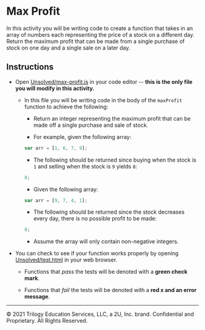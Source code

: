 # Max Profit

In this activity you will be writing code to create a function that takes in an array of numbers each representing the price of a stock on a different day. Return the maximum profit that can be made from a single purchase of stock on one day and a single sale on a later day.

## Instructions

* Open [Unsolved/max-profit.js](./Unsolved/max-profit.js) in your code editor -- **this is the only file you will modify in this activity.**

  * In this file you will be writing code in the body of the `maxProfit` function to achieve the following:

    * Return an integer representing the maximum profit that can be made off a single purchase and sale of stock.

    * For example, given the following array:

    ```js
    var arr = [1, 6, 7, 9];
    ```

    * The following should be returned since buying when the stock is `1` and selling when the stock is `9` yields `8`:

    ```js
    8;
    ```

    * Given the following array:

    ```js
    var arr = [9, 7, 4, 1];
    ```

    * The following should be returned since the stock decreases every day, there is no possible profit to be made:

    ```js
    0;
    ```

    * Assume the array will only contain non-negative integers.

* You can check to see if your function works properly by opening [Unsolved/test.html](./Unsolved/test.html) in your web browser.

  * Functions that _pass_ the tests will be denoted with a **green check mark**.

  * Functions that _fail_ the tests will be denoted with a **red x and an error message**.

---
© 2021 Trilogy Education Services, LLC, a 2U, Inc. brand. Confidential and Proprietary. All Rights Reserved.
